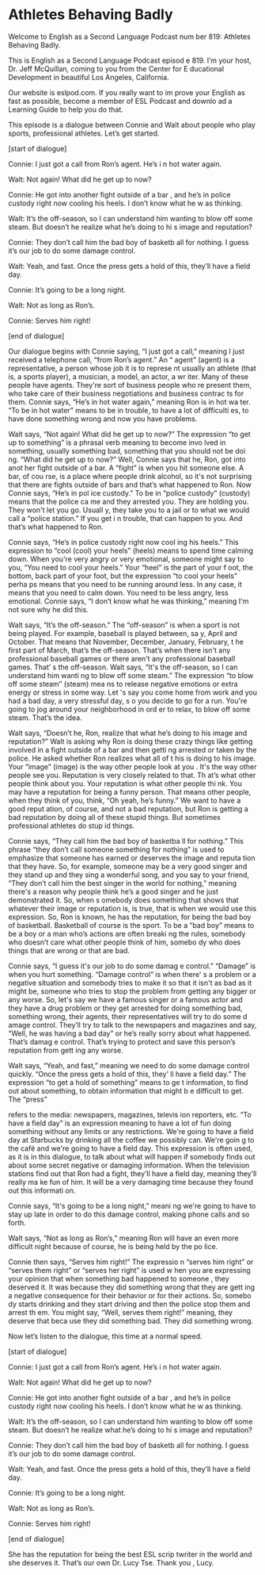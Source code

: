 # Athletes Behaving Badly

Welcome to English as a Second Language Podcast num ber 819: Athletes Behaving Badly.

This is English as a Second Language Podcast episod e 819. I’m your host, Dr. Jeff McQuillan, coming to you from the Center for E ducational Development in beautiful Los Angeles, California.

Our website is eslpod.com. If you really want to im prove your English as fast as possible, become a member of ESL Podcast and downlo ad a Learning Guide to help you do that.

This episode is a dialogue between Connie and Walt about people who play sports, professional athletes. Let’s get started.

[start of dialogue]

Connie:  I just got a call from Ron’s agent. He’s i n hot water again.

Walt:  Not again! What did he get up to now?

Connie:  He got into another fight outside of a bar , and he’s in police custody right now cooling his heels. I don’t know what he w as thinking.

Walt:  It’s the off-season, so I can understand him  wanting to blow off some steam. But doesn’t he realize what he’s doing to hi s image and reputation?

Connie:  They don’t call him the bad boy of basketb all for nothing. I guess it’s our job to do some damage control.

Walt:  Yeah, and fast. Once the press gets a hold of this, they’ll have a field day.

Connie:  It’s going to be a long night.

Walt:  Not as long as Ron’s.

Connie:  Serves him right!

[end of dialogue]

Our dialogue begins with Connie saying, “I just got  a call,” meaning I just received a telephone call, “from Ron’s agent.” An “ agent” (agent) is a representative, a person whose job it is to represe nt usually an athlete (that is, a sports player), a musician, a model, an actor, a wr iter. Many of these people have agents. They're sort of business people who re present them, who take care of their business negotiations and business contrac ts for them. Connie says, “He’s in hot water again,” meaning Ron is in hot wa ter. “To be in hot water” means to be in trouble, to have a lot of difficulti es, to have done something wrong and now you have problems.

Walt says, “Not again! What did he get up to now?” The expression “to get up to something” is a phrasal verb meaning to become invo lved in something, usually something bad, something that you should not be doi ng. “What did he get up to now?” Well, Connie says that he, Ron, got into anot her fight outside of a bar. A “fight” is when you hit someone else. A bar, of cou rse, is a place where people drink alcohol, so it's not surprising that there are fights outside of bars and that’s what happened to Ron. Now Connie says, “He’s in pol ice custody.” To be in “police custody” (custody) means that the police ca me and they arrested you. They are holding you. They won't let you go. Usuall y, they take you to a jail or to what we would call a “police station.” If you get i n trouble, that can happen to you. And that’s what happened to Ron.

Connie says, “He’s in police custody right now cool ing his heels.” This expression to “cool (cool) your heels” (heels) means to spend time calming down. When you're very angry or very emotional, someone might say to you, “You need to cool your heels.” Your “heel” is the part of your f oot, the bottom, back part of your foot, but the expression “to cool your heels” perha ps means that you need to be running around less. In any case, it means that you  need to calm down. You need to be less angry, less emotional. Connie says,  “I don’t know what he was thinking,” meaning I'm not sure why he did this.

Walt says, “It’s the off-season.” The “off-season” is when a sport is not being played. For example, baseball is played between, sa y, April and October. That means that November, December, January, February, t he first part of March, that’s the off-season. That’s when there isn't any professional baseball games or there aren't any professional baseball games. That’ s the off-season. Walt says, “It's the off-season, so I can understand him wanti ng to blow off some steam.” The expression “to blow off some steam” (steam) mea ns to release negative emotions or extra energy or stress in some way. Let 's say you come home from work and you had a bad day, a very stressful day, s o you decide to go for a run. You're going to jog around your neighborhood in ord er to relax, to blow off some steam. That’s the idea.

 Walt says, “Doesn’t he, Ron, realize that what he’s  doing to his image and reputation?” Walt is asking why Ron is doing these crazy things like getting involved in a fight outside of a bar and then getti ng arrested or taken by the police. He asked whether Ron realizes what all of t his is doing to his image. Your “image” (image) is the way other people look at you . It's the way other people see you. Reputation is very closely related to that. Th at’s what other people think about you. Your reputation is what other people thi nk. You may have a reputation for being a funny person. That means other people, when they think of you, think, “Oh yeah, he’s funny.” We want to have a good reput ation, of course, and not a bad reputation, but Ron is getting a bad reputation  by doing all of these stupid things. But sometimes professional athletes do stup id things.

Connie says, “They call him the bad boy of basketba ll for nothing.” This phrase “they don’t call someone something for nothing” is used to emphasize that someone has earned or deserves the image and reputa tion that they have. So, for example, someone may be a very good singer and they stand up and they sing a wonderful song, and you say to your friend, “They don’t call him the best singer in the world for nothing,” meaning there's a  reason why people think he’s a good singer and he just demonstrated it. So, when s omebody does something that shows that whatever their image or reputation is, is true, that is when we would use this expression. So, Ron is known, he has  the reputation, for being the bad boy of basketball. Basketball of course is the sport. To be a “bad boy” means to be a boy or a man who’s actions are often breaki ng the rules, somebody who doesn’t care what other people think of him, somebo dy who does things that are wrong or that are bad.

Connie says, “I guess it's our job to do some damag e control.” “Damage” is when you hurt something. “Damage control” is when there' s a problem or a negative situation and somebody tries to make it so that it isn't as bad as it might be, someone who tries to stop the problem from getting any bigger or any worse. So, let's say we have a famous singer or a famous actor  and they have a drug problem or they get arrested for doing something bad, something wrong, their agents, their representatives will try to do some d amage control. They’ll try to talk to the newspapers and magazines and say, “Well, he was having a bad day” or he’s really sorry about what happened. That’s damag e control. That’s trying to protect and save this person’s reputation from gett ing any worse.

Walt says, “Yeah, and fast,” meaning we need to do some damage control quickly. “Once the press gets a hold of this, they’ ll have a field day.” The expression “to get a hold of something” means to ge t information, to find out about something, to obtain information that might b e difficult to get. The “press”

refers to the media: newspapers, magazines, televis ion reporters, etc. “To have a field day” is an expression meaning to have a lot of fun doing something without any limits or any restrictions. We're going to have  a field day at Starbucks by drinking all the coffee we possibly can. We're goin g to the café and we're going to have a field day. This expression is often used,  as it is in this dialogue, to talk about what will happen if somebody finds out about some secret negative or damaging information. When the television stations find out that Ron had a fight, they’ll have a field day, meaning they’ll really ma ke fun of him. It will be a very damaging time because they found out this informati on.

Connie says, “It's going to be a long night,” meani ng we're going to have to stay up late in order to do this damage control, making phone calls and so forth.

Walt says, “Not as long as Ron’s,” meaning Ron will  have an even more difficult night because of course, he is being held by the po lice.

Connie then says, “Serves him right!” The expressio n “serves him right” or “serves them right” or “serves her right” is used w hen you are expressing your opinion that when something bad happened to someone , they deserved it. It was because they did something wrong that they are gett ing a negative consequence for their behavior or for their actions. So, somebo dy starts drinking and they start driving and then the police stop them and arrest th em. You might say, “Well, serves them right!” meaning, they deserve that beca use they did something bad. They did something wrong.

Now let’s listen to the dialogue, this time at a normal speed.

[start of dialogue]

Connie:  I just got a call from Ron’s agent. He’s i n hot water again.

Walt:  Not again! What did he get up to now?

Connie:  He got into another fight outside of a bar , and he’s in police custody right now cooling his heels. I don’t know what he w as thinking.

Walt:  It’s the off-season, so I can understand him  wanting to blow off some steam. But doesn’t he realize what he’s doing to hi s image and reputation?

Connie:  They don’t call him the bad boy of basketb all for nothing. I guess it’s our job to do some damage control.

Walt:  Yeah, and fast. Once the press gets a hold of this, they’ll have a field day.

Connie:  It’s going to be a long night.

Walt:  Not as long as Ron’s.

Connie:  Serves him right!

[end of dialogue]

She has the reputation for being the best ESL scrip twriter in the world and she deserves it. That’s our own Dr. Lucy Tse. Thank you , Lucy.






